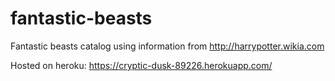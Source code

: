 # fantastic-beasts
Fantastic beasts catalog using information from http://harrypotter.wikia.com

Hosted on heroku:
https://cryptic-dusk-89226.herokuapp.com/
